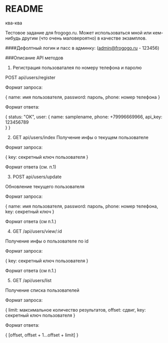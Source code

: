 # README
ква-ква

Тестовое задание для frogogo.ru. Может использоваться мной или кем-нибудь другим (что очень маловероятно) в качестве экзамплов.

####Дефолтный логин и пасс в админку: (admin@frogogo.ru - 123456)

###Описание API методов

1) Регистрация пользоваталея по номеру телефона и паролю

POST api/users/register

Формат запроса:

{ 
  name: имя пользователя,
  password: пароль,
  phone: номер телефона 
}

Формат ответа:

{ 
  status: "OK",
  user: {
    name: samplename,
    phone: +79996669966,
    api_key: 123456789  
    }
}

2) GET api/users/index
Получение инфы о текущем пользователе

Формат запроса:

{
  key: секретный ключ пользователя
}

Формат ответа (см. п.1)

3) POST api/users/update

Обновление текущего пользователя

Формат запроса:

{ 
  name: имя пользователя,
  password: пароль,
  phone: номер телефона,
  key: секретный ключ
}

Формат ответа (см п.1.)

4) GET /api/users/view/:id

Получение инфы о пользователе по id

Формат запроса:

{
  key: секретный ключ пользователя
}

Формат ответа (см п.1.)

5) GET /api/users/list

Получение списка пользователей

Формат запроса:

{
  limit: максимальное количество результатов,
  offset: сдвиг,
  key: секретный ключ пользователя
}

Формат ответа:

{
    [offset, offset + 1...offset + limit]
}






